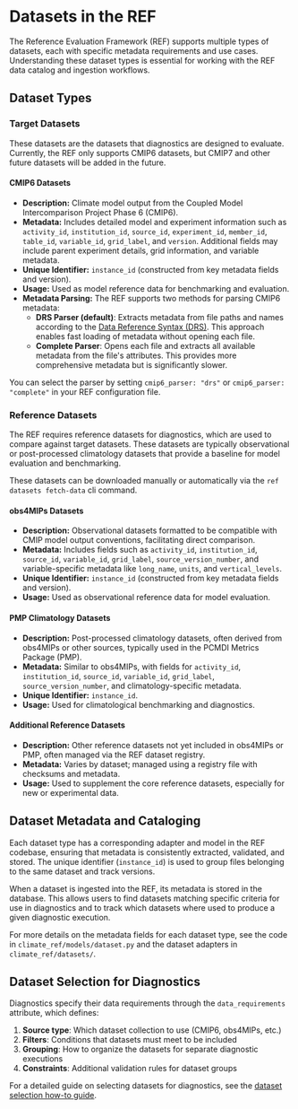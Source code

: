 # Datasets in the REF

The Reference Evaluation Framework (REF) supports multiple types of datasets, each with specific metadata requirements and use cases.
Understanding these dataset types is essential for working with the REF data catalog and ingestion workflows.

## Dataset Types

### Target Datasets

These datasets are the datasets that diagnostics are designed to evaluate. Currently, the REF only supports CMIP6 datasets,
but CMIP7 and other future datasets will be added in the future.

#### CMIP6 Datasets

- **Description:** Climate model output from the Coupled Model Intercomparison Project Phase 6 (CMIP6).
- **Metadata:** Includes detailed model and experiment information such as `activity_id`, `institution_id`, `source_id`, `experiment_id`, `member_id`, `table_id`, `variable_id`, `grid_label`, and `version`.
  Additional fields may include parent experiment details, grid information, and variable metadata.
- **Unique Identifier:** `instance_id` (constructed from key metadata fields and version).
- **Usage:** Used as model reference data for benchmarking and evaluation.
- **Metadata Parsing:**
  The REF supports two methods for parsing CMIP6 metadata:
  - **DRS Parser (default)**: Extracts metadata from file paths and names according to the [Data Reference Syntax (DRS)](https://docs.google.com/document/d/1h0r8RZr_f3-8egBMMh7aqLwy3snpD6_MrDz1q8n5XUk/edit?tab=t.0). This approach enables fast loading of metadata without opening each file.
  - **Complete Parser**: Opens each file and extracts all available metadata from the file's attributes. This provides more comprehensive metadata but is significantly slower.

You can select the parser by setting `cmip6_parser: "drs"` or `cmip6_parser: "complete"` in your REF configuration file.

### Reference Datasets

The REF requires reference datasets for diagnostics, which are used to compare against target datasets. These datasets are typically observational or post-processed climatology datasets that provide a baseline for model evaluation and benchmarking.

These datasets can be downloaded manually or automatically via the `ref datasets fetch-data` cli command.

#### obs4MIPs Datasets

- **Description:** Observational datasets formatted to be compatible with CMIP model output conventions, facilitating direct comparison.
- **Metadata:** Includes fields such as `activity_id`, `institution_id`, `source_id`, `variable_id`, `grid_label`, `source_version_number`, and variable-specific metadata like `long_name`, `units`, and `vertical_levels`.
- **Unique Identifier:** `instance_id` (constructed from key metadata fields and version).
- **Usage:** Used as observational reference data for model evaluation.

#### PMP Climatology Datasets

- **Description:** Post-processed climatology datasets, often derived from obs4MIPs or other sources, typically used in the PCMDI Metrics Package (PMP).
- **Metadata:** Similar to obs4MIPs, with fields for `activity_id`, `institution_id`, `source_id`, `variable_id`, `grid_label`, `source_version_number`, and climatology-specific metadata.
- **Unique Identifier:** `instance_id`.
- **Usage:** Used for climatological benchmarking and diagnostics.

#### Additional Reference Datasets

- **Description:** Other reference datasets not yet included in obs4MIPs or PMP, often managed via the REF dataset registry.
- **Metadata:** Varies by dataset; managed using a registry file with checksums and metadata.
- **Usage:** Used to supplement the core reference datasets, especially for new or experimental data.

## Dataset Metadata and Cataloging

Each dataset type has a corresponding adapter and model in the REF codebase, ensuring that metadata is consistently extracted, validated, and stored. The unique identifier (`instance_id`) is used to group files belonging to the same dataset and track versions.

When a dataset is ingested into the REF, its metadata is stored in the database. This allows users to find datasets matching specific criteria for use in diagnostics and to track which datasets where used to produce a given diagnostic execution.

For more details on the metadata fields for each dataset type, see the code in `climate_ref/models/dataset.py` and the dataset adapters in `climate_ref/datasets/`.

## Dataset Selection for Diagnostics

Diagnostics specify their data requirements through the `data_requirements` attribute, which defines:

1. **Source type**: Which dataset collection to use (CMIP6, obs4MIPs, etc.)
2. **Filters**: Conditions that datasets must meet to be included
3. **Grouping**: How to organize the datasets for separate diagnostic executions
4. **Constraints**: Additional validation rules for dataset groups

For a detailed guide on selecting datasets for diagnostics, see the [dataset selection how-to guide](../how-to-guides/dataset-selection.py).
